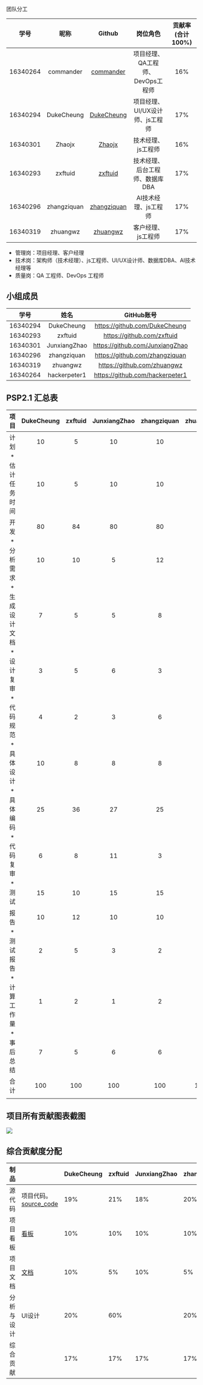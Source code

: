 团队分工

|学号|昵称|Github|岗位角色|贡献率(合计100%)|
|:--:|:--:|:--:|:--:|:--:|
|16340264|commander|[commander](https://github.com/orgs/TeamWeGo/people/hackerpeter1)|项目经理、QA工程师、DevOps工程师|16%|
|16340294|DukeCheung|[DukeCheung](https://github.com/orgs/TeamWeGo/people/DukeCheung)|项目经理、UI/UX设计师、js工程师|17%|
|16340301|Zhaojx|[Zhaojx](https://github.com/orgs/TeamWeGo/people/JunxiangZhao)|技术经理、js工程师|16%|
|16340293|zxftuid|[zxftuid](https://github.com/orgs/TeamWeGo/people/Tuid)|技术经理、后台工程师、数据库DBA|17%|
|16340296|zhangziquan|[zhangziquan](https://github.com/orgs/TeamWeGo/people/zhangziquan)|AI技术经理、js工程师|17%|
|16340319|zhuangwz|[zhuangwz](https://github.com/orgs/TeamWeGo/people/zhuangwz)|客户经理、js工程师|17%|


* 管理岗：项目经理、客户经理
* 技术岗：架构师（技术经理）、js工程师、UI/UX设计师、数据库DBA、AI技术经理等
* 质量岗：QA 工程师、DevOps 工程师

## 小组成员

|   学号   |  姓名  |           GitHub账号            |
| :------: | :----: | :-----------------------------: |
| 16340294 |  DukeCheung  |  https://github.com/DukeCheung  |
| 16340293 | zxftuid |   https://github.com/zxftuid    |
| 16340301 | JunxiangZhao | https://github.com/JunxiangZhao |
| 16340296 | zhangziquan | https://github.com/zhangziquan  |
| 16340319 | zhuangwz |   https://github.com/zhuangwz   |
| 16340264 | hackerpeter1 | https://github.com/hackerpeter1 |

## PSP2.1 汇总表

|      项目      | DukeCheung | zxftuid | JunxiangZhao | zhangziquan | zhuangwz | hackerpeter1 |
| :------------: | :--: | :----: | :----: | :----: | :----: | :----: |
|      计划      |   10   |   5    |    10    |   10     |    5    | 10 |
| * 估计任务时间 |   10  |   5   |    10    |    10    |     5   | 10 |
|      开发      |   80   |   84   |    80    |   80     |    85    | 20 |
|   * 分析需求   |   10   |   10   |    5    |   12     |    7    | 20 |
| * 生成设计文档 |   7   |   5    |    5    |    8    |    5    | 20 |
|   * 设计复审   |   3   |   5    |    6    |    3    |    2    | 10 |
|   * 代码规范   |   4   |   2    |     3   |    6    |    3    | 10 |
|   * 具体设计   |    10  |   8   |    8    |    8    |    20    | 10 |
|    * 具体编码     |   25   | 36 |    27   |     25      |   35   | 10 |
|   * 代码复审   |   6   |   8   |    11    |    3    |    3    | 2 |
|    * 测试      |   15   |   10   |    15    |   15     |    10    | 10 |
|    报告        |  10   | 12 |  10    |   10    |     10    | 50 |
|   * 测试报告   |   2   | 5 |    3    |   2     |     1   | 20 |
|  * 计算工作量  |   1   | 2 |    1    |    2    |     1   | 2 |
|  * 事后总结    |   7   | 5 |     6   |     6   |     8   | 5 |
|      合计      |   100   | 100 |    100    |   100     |    100    | 100 |
|                |      |        |        |        |        |        |



## 项目所有贡献图表截图

![](https://raw.githubusercontent.com/zxftuid/picbed/image/img/20190623201852.png)


## 综合贡献度分配

| 制品       |                                                              | DukeCheung | zxftuid | JunxiangZhao | zhangziquan | zhuangwz | hackerpeter1 |
| ---------- | ------------------------------------------------------------ | ---- | ------ | ------ | ------ | ------ | ------ |
| 源代码     | 项目代码。<br />[source_code](https://github.com/TeamWeGo/source_code) | 19%  | 21%    | 18%    | 20%    | 17%    | 5%     |
| 项目看板   | [看板](https://github.com/TeamWeGo/teamwego/projects)        | 10%  | 10%    | 10%    | 10%    | 10%    | 50%    |
| 项目文档   | [文档](https://teamwego.github.io/dashboard/)                | 10%  | 5%     | 10%    | 5%     | 10%    | 60%    |
| 分析与设计 | UI设计                                                       | 20%  | 60%    |        | 20%    |        |        |
| 综合贡献   |                                                              | 17%  | 17%    | 17%    | 17%    | 16%    | 16%    |

